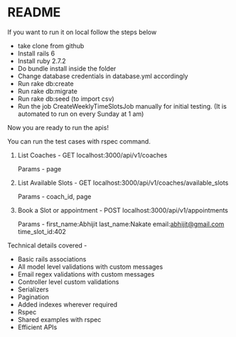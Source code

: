 # README

If you want to run it on local follow the steps below
- take clone from github
- Install rails 6
- Install ruby 2.7.2
- Do bundle install inside the folder
- Change database credentials in database.yml accordingly
- Run rake db:create
- Run rake db:migrate
- Run rake db:seed (to import csv)
- Run the job CreateWeeklyTimeSlotsJob manually for initial testing. (It is automated to run on every Sunday at 1 am)


Now you are ready to run the apis!


You can run the test cases with rspec command.


1. List Coaches - GET localhost:3000/api/v1/coaches

   Params - page



3. List Available Slots - GET localhost:3000/api/v1/coaches/available_slots

   Params - coach_id, page



5. Book a Slot or appointment - POST localhost:3000/api/v1/appointments

    Params - first_name:Abhijit
             last_name:Nakate
             email:abhijit@gmail.com
             time_slot_id:402




Technical details covered - 
- Basic rails associations
- All model level validations with custom messages
- Email regex validations with custom messages
- Controller level custom validations
- Serializers
- Pagination
- Added indexes wherever required
- Rspec
- Shared examples with rspec
- Efficient APIs
